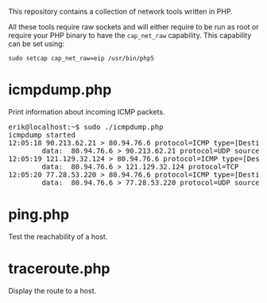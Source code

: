 
This repository contains a collection of network tools written in PHP.

All these tools require raw sockets and will either require to be run as root or require your PHP binary to have the `cap_net_raw` capability. This capability can be set using:

`sudo setcap cap_net_raw=eip /usr/bin/php5`


icmpdump.php
============

Print information about incoming ICMP packets.

<pre>
erik@localhost:~$ sudo ./icmpdump.php
icmpdump started
12:05:18 90.213.62.21 > 80.94.76.6 protocol=ICMP type=[Destination Unreachable] code=[Destination host unreachable]
        data:  80.94.76.6 > 90.213.62.21 protocol=UDP sourceport=6881 destinationport=49840
12:05:19 121.129.32.124 > 80.94.76.6 protocol=ICMP type=[Destination Unreachable] code=[Destination host unreachable]
        data:  80.94.76.6 > 121.129.32.124 protocol=TCP
12:05:20 77.28.53.220 > 80.94.76.6 protocol=ICMP type=[Destination Unreachable] code=[Communication administratively prohibited]
        data:  80.94.76.6 > 77.28.53.220 protocol=UDP sourceport=6881 destinationport=40703
</pre>


ping.php
========

Test the reachability of a host.


traceroute.php
==============

Display the route to a host.

